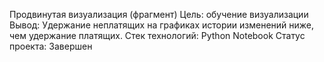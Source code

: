 Продвинутая визуализация (фрагмент)
Цель: обучение визуализации
Вывод: Удержание неплатящих на графиках истории изменений ниже, чем удержание платящих. 
Стек технологий: Python Notebook
Статус проекта: Завершен
